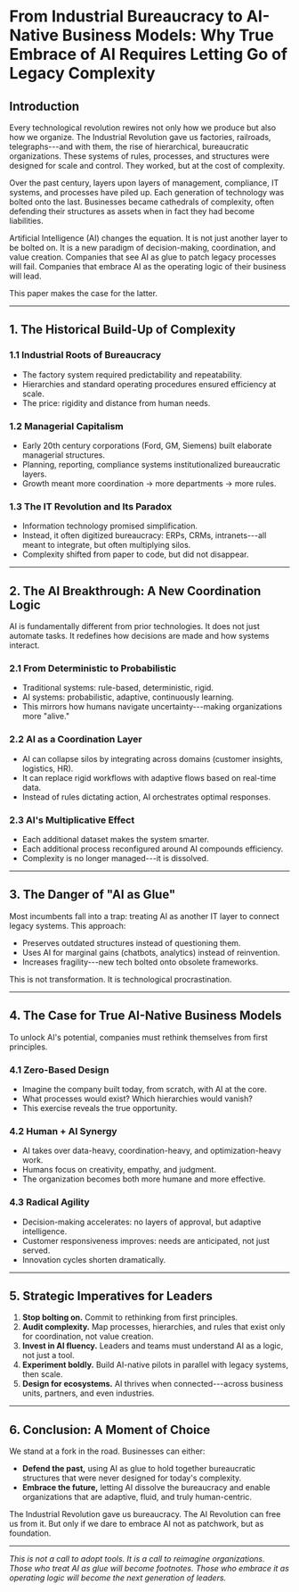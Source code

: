 # From Industrial Bureaucracy to AI-Native Business Models: Why True Embrace of AI Requires Letting Go of Legacy Complexity

## Introduction

Every technological revolution rewires not only how we produce but also
how we organize. The Industrial Revolution gave us factories, railroads,
telegraphs---and with them, the rise of hierarchical, bureaucratic
organizations. These systems of rules, processes, and structures were
designed for scale and control. They worked, but at the cost of
complexity.

Over the past century, layers upon layers of management, compliance, IT
systems, and processes have piled up. Each generation of technology was
bolted onto the last. Businesses became cathedrals of complexity, often
defending their structures as assets when in fact they had become
liabilities.

Artificial Intelligence (AI) changes the equation. It is not just
another layer to be bolted on. It is a new paradigm of decision-making,
coordination, and value creation. Companies that see AI as glue to patch
legacy processes will fail. Companies that embrace AI as the operating
logic of their business will lead.

This paper makes the case for the latter.

------------------------------------------------------------------------

## 1. The Historical Build-Up of Complexity

### 1.1 Industrial Roots of Bureaucracy

-   The factory system required predictability and repeatability.
-   Hierarchies and standard operating procedures ensured efficiency at
    scale.
-   The price: rigidity and distance from human needs.

### 1.2 Managerial Capitalism

-   Early 20th century corporations (Ford, GM, Siemens) built elaborate
    managerial structures.
-   Planning, reporting, compliance systems institutionalized
    bureaucratic layers.
-   Growth meant more coordination → more departments → more rules.

### 1.3 The IT Revolution and Its Paradox

-   Information technology promised simplification.
-   Instead, it often digitized bureaucracy: ERPs, CRMs, intranets---all
    meant to integrate, but often multiplying silos.
-   Complexity shifted from paper to code, but did not disappear.

------------------------------------------------------------------------

## 2. The AI Breakthrough: A New Coordination Logic

AI is fundamentally different from prior technologies. It does not just
automate tasks. It redefines how decisions are made and how systems
interact.

### 2.1 From Deterministic to Probabilistic

-   Traditional systems: rule-based, deterministic, rigid.
-   AI systems: probabilistic, adaptive, continuously learning.
-   This mirrors how humans navigate uncertainty---making organizations
    more "alive."

### 2.2 AI as a Coordination Layer

-   AI can collapse silos by integrating across domains (customer
    insights, logistics, HR).
-   It can replace rigid workflows with adaptive flows based on
    real-time data.
-   Instead of rules dictating action, AI orchestrates optimal
    responses.

### 2.3 AI's Multiplicative Effect

-   Each additional dataset makes the system smarter.
-   Each additional process reconfigured around AI compounds efficiency.
-   Complexity is no longer managed---it is dissolved.

------------------------------------------------------------------------

## 3. The Danger of "AI as Glue"

Most incumbents fall into a trap: treating AI as another IT layer to
connect legacy systems. This approach:

-   Preserves outdated structures instead of questioning them.
-   Uses AI for marginal gains (chatbots, analytics) instead of
    reinvention.
-   Increases fragility---new tech bolted onto obsolete frameworks.

This is not transformation. It is technological procrastination.

------------------------------------------------------------------------

## 4. The Case for True AI-Native Business Models

To unlock AI's potential, companies must rethink themselves from first
principles.

### 4.1 Zero-Based Design

-   Imagine the company built today, from scratch, with AI at the core.
-   What processes would exist? Which hierarchies would vanish?
-   This exercise reveals the true opportunity.

### 4.2 Human + AI Synergy

-   AI takes over data-heavy, coordination-heavy, and optimization-heavy
    work.
-   Humans focus on creativity, empathy, and judgment.
-   The organization becomes both more humane and more effective.

### 4.3 Radical Agility

-   Decision-making accelerates: no layers of approval, but adaptive
    intelligence.
-   Customer responsiveness improves: needs are anticipated, not just
    served.
-   Innovation cycles shorten dramatically.

------------------------------------------------------------------------

## 5. Strategic Imperatives for Leaders

1.  **Stop bolting on.** Commit to rethinking from first principles.
2.  **Audit complexity.** Map processes, hierarchies, and rules that
    exist only for coordination, not value creation.
3.  **Invest in AI fluency.** Leaders and teams must understand AI as a
    logic, not just a tool.
4.  **Experiment boldly.** Build AI-native pilots in parallel with
    legacy systems, then scale.
5.  **Design for ecosystems.** AI thrives when connected---across
    business units, partners, and even industries.

------------------------------------------------------------------------

## 6. Conclusion: A Moment of Choice

We stand at a fork in the road. Businesses can either:

-   **Defend the past,** using AI as glue to hold together bureaucratic
    structures that were never designed for today's complexity.
-   **Embrace the future,** letting AI dissolve the bureaucracy and
    enable organizations that are adaptive, fluid, and truly
    human-centric.

The Industrial Revolution gave us bureaucracy. The AI Revolution can
free us from it. But only if we dare to embrace AI not as patchwork, but
as foundation.

------------------------------------------------------------------------

*This is not a call to adopt tools. It is a call to reimagine
organizations. Those who treat AI as glue will become footnotes. Those
who embrace it as operating logic will become the next generation of
leaders.*
